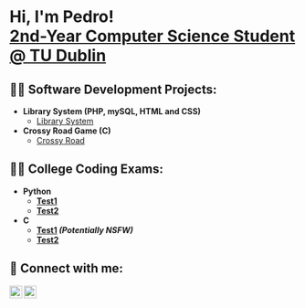 <h1>Hi, I'm Pedro! <br/><a href="https://www.linkedin.com/in/xpedrofernandes/">2nd-Year Computer Science Student @ TU Dublin</a></h1>

<h2>👨‍💻 Software Development Projects:</h2>

- <b>Library System (PHP, mySQL, HTML and CSS)</b>
  - [Library System](https://github.com/xpedrofernandes/LibrarySystemPHP/tree/main)
- <b>Crossy Road Game (C)</b>
  - [Crossy Road](https://github.com/joshmadakor1/4chan-Image-Analysis-Middleware-C964) <b></i>

<h2>👨‍🎓 College Coding Exams:</h2>

- <b>Python</b>
  - [Test1](https://github.com/joshmadakor1/Algorithms-Practice)
  - [Test2](https://github.com/joshmadakor1/Algorithms-Practice)
- <b>C</b>
  - [Test1](https://github.com/joshmadakor1/4chan-Image-Analysis-Middleware-C964) <b><i>(Potentially NSFW)</b></i>
  - [Test2](https://github.com/joshmadakor1/Algorithms-Practice)

<h2> 🤳 Connect with me:</h2>

[<img align="left" alt="JoshMadakor | LinkedIn" width="22px" src="https://cdn.jsdelivr.net/npm/simple-icons@v3/icons/linkedin.svg" />][linkedin]
[<img align="left" alt="JoshMadakor | Instagram" width="22px" src="https://cdn.jsdelivr.net/npm/simple-icons@v3/icons/instagram.svg" />][instagram]

[instagram]: https://www.instagram.com/pedroafonso0/
[linkedin]: https://www.linkedin.com/in/xpedrofernandes/

<!--
**xpedrofernandes/xpedrofernandes** is a ✨ _special_ ✨ repository because its `README.md` (this file) appears on your GitHub profile.

Here are some ideas to get you started:

- 🔭 I’m currently working on ...
- 🌱 I’m currently learning ...
- 👯 I’m looking to collaborate on ...
- 🤔 I’m looking for help with ...
- 💬 Ask me about ...
- 📫 How to reach me: ...
- 😄 Pronouns: ...
- ⚡ Fun fact: ...
-->

